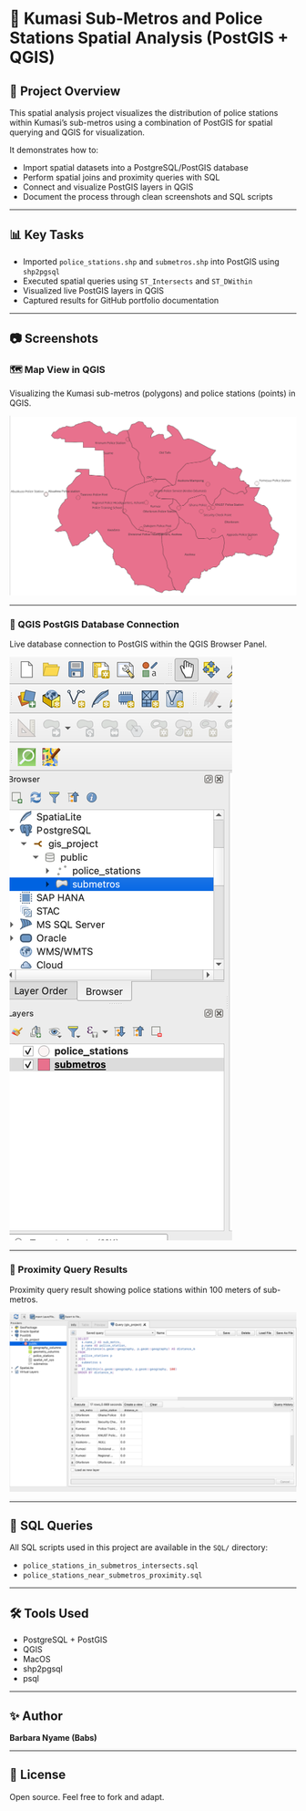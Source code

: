 # 📍 Kumasi Sub-Metros and Police Stations Spatial Analysis (PostGIS + QGIS)

## 📌 Project Overview
This spatial analysis project visualizes the distribution of police stations within Kumasi’s sub-metros using a combination of PostGIS for spatial querying and QGIS for visualization.

It demonstrates how to:
- Import spatial datasets into a PostgreSQL/PostGIS database
- Perform spatial joins and proximity queries with SQL
- Connect and visualize PostGIS layers in QGIS
- Document the process through clean screenshots and SQL scripts

---

## 📊 Key Tasks
- Imported `police_stations.shp` and `submetros.shp` into PostGIS using `shp2pgsql`
- Executed spatial queries using `ST_Intersects` and `ST_DWithin`
- Visualized live PostGIS layers in QGIS
- Captured results for GitHub portfolio documentation

---

## 📷 Screenshots

### 🗺️ Map View in QGIS  
Visualizing the Kumasi sub-metros (polygons) and police stations (points) in QGIS.

![Map View](screenshots/map_view.png)

---

### 🔗 QGIS PostGIS Database Connection  
Live database connection to PostGIS within the QGIS Browser Panel.

![QGIS Browser Connection](screenshots/qgis_browser_connection.png)

---

### 📑 Proximity Query Results  
Proximity query result showing police stations within 100 meters of sub-metros.

![Proximity Query Results](screenshots/proximity_query_results.png)

---

## 📑 SQL Queries  
All SQL scripts used in this project are available in the `SQL/` directory:
- `police_stations_in_submetros_intersects.sql`
- `police_stations_near_submetros_proximity.sql`

---

## 🛠️ Tools Used
- PostgreSQL + PostGIS
- QGIS
- MacOS
- shp2pgsql
- psql

---

## ✨ Author
**Barbara Nyame (Babs)**

---

## 📌 License
Open source. Feel free to fork and adapt.